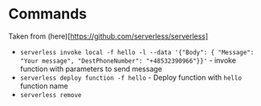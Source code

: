 # Commands
Taken from (here)[https://github.com/serverless/serverless]

- `serverless invoke local -f hello -l --data '{"Body": { "Message": "Your message", "DestPhoneNumber": "+48532390966"}}'` - invoke function with parameters to send message
- `serverless deploy function -f hello` - Deploy function with `hello` function name
- `serverless remove`